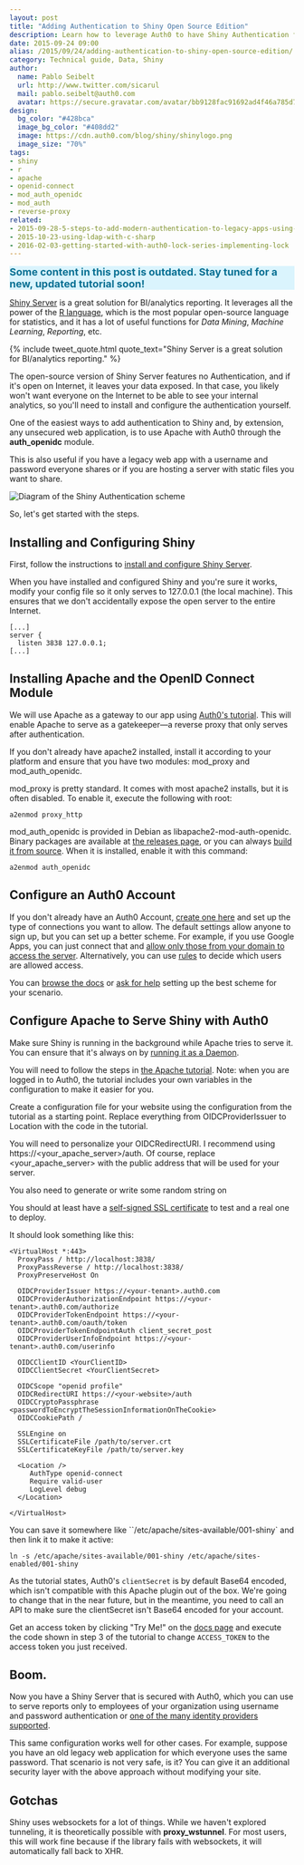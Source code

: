 ```yaml
---
layout: post
title: "Adding Authentication to Shiny Open Source Edition"
description: Learn how to leverage Auth0 to have Shiny Authentication for the open source version or another legacy website.
date: 2015-09-24 09:00
alias: /2015/09/24/adding-authentication-to-shiny-open-source-edition/
category: Technical guide, Data, Shiny
author:
  name: Pablo Seibelt
  url: http://www.twitter.com/sicarul
  mail: pablo.seibelt@auth0.com
  avatar: https://secure.gravatar.com/avatar/bb9128fac91692ad4f46a785d772dd39?s=200
design:
  bg_color: "#428bca"
  image_bg_color: "#408dd2"
  image: https://cdn.auth0.com/blog/shiny/shinylogo.png
  image_size: "70%"
tags:
- shiny
- r
- apache
- openid-connect
- mod_auth_openidc
- mod_auth
- reverse-proxy
related:
- 2015-09-28-5-steps-to-add-modern-authentication-to-legacy-apps-using-jwts
- 2015-10-23-using-ldap-with-c-sharp
- 2016-02-03-getting-started-with-auth0-lock-series-implementing-lock
---
```


<div class="alert" style="background-color:#daf4fd;color:#097093">
  <i class="icon-budicon-390" style="top: 14px; left: 20px"></i>
  <strong style="font-size: 18px">Some content in this post is outdated. Stay tuned for a new, updated tutorial soon!</strong>
</div>


[Shiny Server](https://www.rstudio.com/products/shiny/shiny-server/)  is a great solution for BI/analytics reporting. It leverages all the power of the [R language](https://www.r-project.org/), which is the most popular open-source language for statistics, and it has a lot of useful functions for *Data Mining*, *Machine Learning*, *Reporting*, etc.

{% include tweet_quote.html quote_text="Shiny Server is a great solution for BI/analytics reporting." %}

The open-source version of Shiny Server features no Authentication, and if it's open on Internet, it leaves your data exposed. In that case, you likely won't want everyone on the Internet to be able to see your internal analytics, so you'll need to install and configure the authentication yourself.

One of the easiest ways to add authentication to Shiny and, by extension, any unsecured web application, is to use Apache with Auth0 through the **auth_openidc** module.

This is also useful if you have a legacy web app with a username and password everyone shares or if you are hosting a server with static files you want to share.

![Diagram of the Shiny Authentication scheme](https://docs.google.com/drawings/d/1PXZv42IYIjoc2_wAVDc5EzY7-uzD6vs_ShP_GiAo4_g/pub?w=959&h=638)

So, let's get started with the steps.

## Installing and Configuring Shiny

First, follow the instructions to [install and configure Shiny Server](https://www.rstudio.com/products/shiny/download-server/).

When you have installed and configured Shiny and you're sure it works, modify your config file so it only serves to 127.0.0.1 (the local machine). This ensures that we don't accidentally expose the open server to the entire Internet.

```
[...]
server {
  listen 3838 127.0.0.1;
[...]
```

## Installing Apache and the OpenID Connect Module

We will use Apache as a gateway to our app using [Auth0's tutorial](https://auth0.com/docs/server-platforms/apache). This will enable Apache to serve as a gatekeeper—a reverse proxy that only serves after authentication.

If you don't already have apache2 installed, install it according to your platform and ensure that you have two modules: mod_proxy and mod_auth_openidc.

mod_proxy is pretty standard. It comes with most apache2 installs, but it is often disabled. To enable it, execute the following with root:

```
a2enmod proxy_http
```

mod_auth_openidc is provided in Debian as libapache2-mod-auth-openidc. Binary packages are available at [the releases page](https://github.com/pingidentity/mod_auth_openidc/releases), or you can always [build it from source](https://github.com/pingidentity/mod_auth_openidc/blob/master/INSTALL). When it is installed, enable it with this command:

```
a2enmod auth_openidc
```

## Configure an Auth0 Account

If you don't already have an Auth0 Account, [create one here](http://auth0.com/signup) and set up the type of connections you want to allow. The default settings allow anyone to sign up, but you can set up a better scheme. For example, if you use Google Apps, you can just connect that and [allow only those from your domain to access the server](https://manage.auth0.com/#/connections/enterprise). Alternatively, you can use [rules](https://manage.auth0.com/#/rules) to decide which users are allowed access.

You can [browse the docs](https://auth0.com/docs) or [ask for help](https://support.auth0.com) setting up the best scheme for your scenario.

## Configure Apache to Serve Shiny with Auth0

Make sure Shiny is running in the background while Apache tries to serve it. You can ensure that it's always on by [running it as a Daemon](https://rstudio.github.io/shiny-server/latest/#stopping-and-starting).

You will need to follow the steps in [the Apache tutorial](https://auth0.com/docs/server-platforms/apache). Note: when you are logged in to Auth0, the tutorial includes your own variables in the configuration to make it easier for you.

Create a configuration file for your website using the configuration from the tutorial as a starting point. Replace everything from OIDCProviderIssuer to Location with the code in the tutorial.

You will need to personalize your OIDCRedirectURI. I recommend using https://<your_apache_server>/auth. Of course, replace <your_apache_server> with the public address that will be used for your server.

You also need to generate or write some random string on <passwordToEncryptTheSessionInformationOnTheCookie>

You should at least have a [self-signed SSL certificate](https://devcenter.heroku.com/articles/ssl-certificate-self) to test and a real one to deploy.

It should look something like this:

```
<VirtualHost *:443>
  ProxyPass / http://localhost:3838/
  ProxyPassReverse / http://localhost:3838/
  ProxyPreserveHost On

  OIDCProviderIssuer https://<your-tenant>.auth0.com
  OIDCProviderAuthorizationEndpoint https://<your-tenant>.auth0.com/authorize
  OIDCProviderTokenEndpoint https://<your-tenant>.auth0.com/oauth/token
  OIDCProviderTokenEndpointAuth client_secret_post
  OIDCProviderUserInfoEndpoint https://<your-tenant>.auth0.com/userinfo

  OIDCClientID <YourClientID>
  OIDCClientSecret <YourClientSecret>

  OIDCScope "openid profile"
  OIDCRedirectURI https://<your-website>/auth
  OIDCCryptoPassphrase <passwordToEncryptTheSessionInformationOnTheCookie>
  OIDCCookiePath /

  SSLEngine on
  SSLCertificateFile /path/to/server.crt
  SSLCertificateKeyFile /path/to/server.key

  <Location />
     AuthType openid-connect
     Require valid-user
     LogLevel debug
  </Location>

</VirtualHost>
```

You can save it somewhere like ``/etc/apache/sites-available/001-shiny` and then link it to make it active:

```
ln -s /etc/apache/sites-available/001-shiny /etc/apache/sites-enabled/001-shiny
```

As the tutorial states, Auth0's `clientSecret` is by default Base64 encoded, which isn't compatible with this Apache plugin out of the box. We're going to change that in the near future, but in the meantime, you need to call an API to make sure the clientSecret isn't Base64 encoded for your account.

Get an access token by clicking "Try Me!" on the [docs page](https://auth0.com/docs/api/v1#!#post--oauth-token) and execute the code shown in step 3 of the tutorial to change `ACCESS_TOKEN` to the access token you just received.

## Boom.

Now you have a Shiny Server that is secured with Auth0, which you can use to serve reports only to employees of your organization using username and password authentication or [one of the many identity providers supported](https://auth0.com/docs/identityproviders).

This same configuration works well for other cases. For example, suppose you have an old legacy web application for which everyone uses the same password. That scenario is not very safe, is it? You can give it an additional security layer with the above approach without modifying your site.

## Gotchas

Shiny uses websockets for a lot of things. While we haven't explored tunneling, it is theoretically possible with **proxy_wstunnel**. For most users, this will work fine because if the library fails with websockets, it will automatically fall back to XHR.
